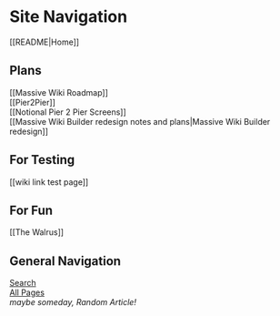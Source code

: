 # Site Navigation

[[README|Home]]  

## Plans

[[Massive Wiki Roadmap]]  
[[Pier2Pier]]  
[[Notional Pier 2 Pier Screens]]  
[[Massive Wiki Builder redesign notes and plans|Massive Wiki Builder redesign]]     

## For Testing

[[wiki link test page]]

## For Fun

[[The Walrus]]

## General Navigation

[Search](/search.html)  
[All Pages](/all-pages.html)  
_maybe someday, Random Article!_  
